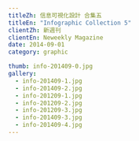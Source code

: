 ```yaml
---
titleZh: 信息可視化設計 合集五
titleEn: "Infographic Collection 5"
clientZh: 新週刊
clientEn: Neweekly Magazine
date: 2014-09-01
category: graphic

thumb: info-201409-0.jpg
gallery:
  - info-201409-1.jpg
  - info-201409-2.jpg
  - info-201209-1.jpg
  - info-201209-2.jpg
  - info-201209-3.jpg
  - info-201409-3.jpg
  - info-201409-4.jpg
---
```

